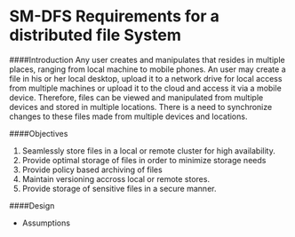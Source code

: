 # SM-DFS Requirements for a distributed file System

####Introduction
Any user creates and manipulates that resides in multiple places, ranging from local machine to mobile phones. An user may create a file in his or her local desktop, upload it to a network drive for local access from multiple machines or upload it to the cloud and access it via a mobile device. Therefore, files can be viewed and manipulated from multiple devices and stored in multiple locations. There is a need to synchronize changes to these files made from multiple devices and locations. 

####Objectives
1. Seamlessly store files in a local or remote cluster for high availability.
2. Provide optimal storage of files in order to minimize storage needs
3. Provide policy based archiving of files
4. Maintain versioning accross local or remote stores.
5. Provide storage of sensitive files in a secure manner.

####Design 
- Assumptions
